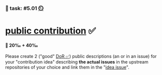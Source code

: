 ### 💪 task: #5.01 [⏲️](https://youtu.be/h1uaTOmvZbA)

# [public contribution](https://opensource.guide/how-to-contribute/#finding-a-project-to-contribute-to) ✅

#### 🏅 20‰ + 40‰

Please create 2 ("good" [DoR ✅](https://openpracticelibrary.com/practice/definition-of-ready/)) public descriptions (an or in an issue) for your "contribution idea" describing **the actual issues** in the upstream repositories of your choice and link them in the "[idea issue](https://github.com/digital-sustainability/module-eoss-hs24-sandbox/issues/78)".
